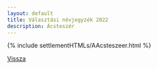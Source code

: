 ```yaml
---
layout: default
title: Választási névjegyzék 2022
description: Ácsteszér
---
```


{% include settlementHTMLs/AAcsteszeer.html %}

[Vissza](./)